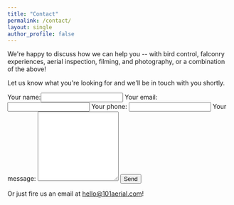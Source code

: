 ```yaml
---
title: "Contact"
permalink: /contact/
layout: single
author_profile: false
---
```


We're happy to discuss how we can help you -- with bird control, falconry experiences, aerial inspection, filming, and photography, or a combination of the above!

Let us know what you're looking for and we'll be in touch with you shortly.

<form action="https://getsimpleform.com/messages?form_api_token=759e2ebdf56d3d14a69cf18872ce7c82" method="post">
  <input type='hidden' name='redirect_to' value='https://101aerial.com/contact-thanks/' />
  Your name:<input type='text' name='client_name' />
  Your email:<input type='text' name='client_email' />
  Your phone: <input type='text' name='client_phone' />
  Your message: <textarea name="message" rows="10"></textarea>
  <button type='submit' class='btn btn--primary'>Send</button>
</form>

Or just fire us an email at <a href="mailto:hello@101aerial.com?subject=101 Aerial website enquiry">hello@101aerial.com</a>!
